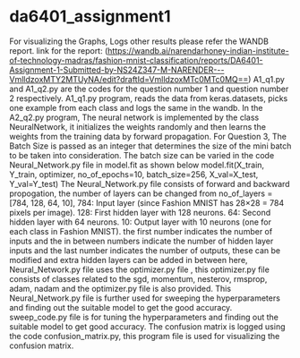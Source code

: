 # da6401_assignment1
For visualizing the  Graphs, Logs other results please refer the WANDB report. link for the report: (https://wandb.ai/narendarhoney-indian-institute-of-technology-madras/fashion-mnist-classification/reports/DA6401-Assignment-1-Submitted-by-NS24Z347-M-NARENDER---VmlldzoxMTY2MTUyNA/edit?draftId=VmlldzoxMTc0MTc0MQ==)
A1_q1.py and A1_q2.py are the codes for the question number 1 and question number 2 respectively.
A1_q1.py program, reads the data from keras.datasets, picks one example from each class and logs the same in the wandb. 
In the A2_q2.py program, The neural network is implemented by the class NeuralNetwork, it initializes the weights randomly and then learns the weights from the training data by forward propagation.
For Question 3, The Batch Size is passed as an integer that determines the size of the mini batch to be taken into consideration. The batch size can be varied in the code Neural_Network.py file in model.fit as shown below
model.fit(X_train, Y_train, optimizer, no_of_epochs=10, batch_size=256, X_val=X_test, Y_val=Y_test)
The Neural_Network.py file consists of forward and backward propogation, the number of layers can be changed from no_of_layers = [784, 128, 64, 10],
784: Input layer (since Fashion MNIST has 28×28 = 784 pixels per image).
128: First hidden layer with 128 neurons.
64: Second hidden layer with 64 neurons.
10: Output layer with 10 neurons (one for each class in Fashion MNIST). the first number indicates the number of inputs and the in between numbers indicate the number of hidden layer inputs and the last number indicates the number of outputs, these can be modified and extra hidden layers can be added in between here, Neural_Network.py file  uses the  optimizer.py file , this optimizer.py file consists of classes related to the sgd, momentum, nesterov, rmsprop, adam, nadam and the optimizer.py file  is also provided.
This Neural_Network.py file is further used for sweeping the hyperparameters and finding out the suitable model to get the good accuracy.
sweep_code.py file is for tuning the hyperparameters and finding out the suitable model to get good accuracy.
The confusion matrix is logged using the code confusion_matrix.py, this program file is used for visualizing the confusion matrix.


